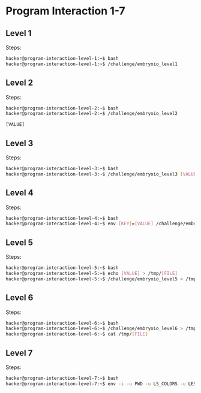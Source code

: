 # Program Interaction 1-7

## Level 1

Steps:

```bash
hacker@program-interaction-level-1:~$ bash
hacker@program-interaction-level-1:~$ /challenge/embryoio_level1
```

## Level 2

Steps:

```bash
hacker@program-interaction-level-2:~$ bash
hacker@program-interaction-level-2:~$ /challenge/embryoio_level2

[VALUE]
```

## Level 3

Steps:

```bash
hacker@program-interaction-level-3:~$ bash
hacker@program-interaction-level-3:~$ /challenge/embryoio_level3 [VALUE]
```

## Level 4

Steps:

```bash
hacker@program-interaction-level-4:~$ bash
hacker@program-interaction-level-4:~$ env [KEY]=[VALUE] /challenge/embryoio_level4
```

## Level 5

Steps:

```bash
hacker@program-interaction-level-5:~$ bash
hacker@program-interaction-level-5:~$ echo [VALUE] > /tmp/[FILE]
hacker@program-interaction-level-5:~$ /challenge/embryoio_level5 < /tmp/[FILE]
```

## Level 6

Steps:

```bash
hacker@program-interaction-level-6:~$ bash
hacker@program-interaction-level-6:~$ /challenge/embryoio_level6 > /tmp/[FILE]
hacker@program-interaction-level-6:~$ cat /tmp/[FILE]
```

## Level 7

Steps:

```bash
hacker@program-interaction-level-7:~$ bash
hacker@program-interaction-level-7:~$ env -i -u PWD -u LS_COLORS -u LESSCLOSE -u LESSOPEN -u SHLVL -u _ /challenge/embryoio_level7
```

